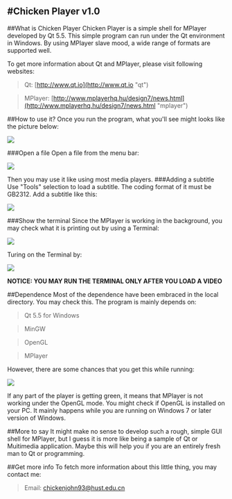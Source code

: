 #Chicken Player v1.0
-----------
##What is Chicken Player
Chicken Player is a simple shell for MPlayer developed by Qt 5.5. This simple program can run under the Qt environment in Windows. By using MPlayer slave mood, a wide range of formats are supported well. 

To get more information about Qt and MPlayer, please visit following websites:

>Qt: [http://www.qt.io](http://www.qt.io "qt")

>MPlayer: [http://www.mplayerhq.hu/design7/news.html](http://www.mplayerhq.hu/design7/news.html "mplayer")

##How to use it?
Once you run the program, what you'll see might looks like the picture below:

![](https://github.com/chickenjohn/chickenPlayer/blob/master/pics/index.png)

###Open a file
Open a file from the menu bar:

![](https://github.com/chickenjohn/chickenPlayer/blob/master/pics/openfile.PNG)

Then you may use it like using most media players.
###Adding a subtitle
Use "Tools" selection to load a subtitle. The coding format of it must be GB2312. Add a subtitle like this:

![](https://github.com/chickenjohn/chickenPlayer/blob/master/pics/sub.PNG)

###Show the terminal
Since the MPlayer is working in the background, you may check what it is printing out by using a Terminal:

![](https://github.com/chickenjohn/chickenPlayer/blob/master/pics/ter.PNG)

Turing on the Terminal by:

![](https://github.com/chickenjohn/chickenPlayer/blob/master/pics/ter_choose.PNG)

**NOTICE: YOU MAY RUN THE TERMINAL ONLY AFTER YOU LOAD A VIDEO**

##Dependence
Most of the dependence have been embraced in the local directory. You may check this. The program is mainly depends on:

>Qt 5.5 for Windows

>MinGW

>OpenGL

>MPlayer 

However, there are some chances that you get this while running:

![](https://github.com/chickenjohn/chickenPlayer/blob/master/pics/wrong.PNG)

If any part of the player is getting green, it means that MPlayer is not working under the OpenGL mode. You might check if OpenGL is installed on your PC. It mainly happens while you are running on Windows 7 or later version of Windows.

##More to say
It might make no sense to develop such a rough, simple GUI shell for MPlayer, but I guess it is more like being a sample of Qt or Muitimedia application. Maybe this will help you if you are an entirely fresh man to Qt or programming. 

##Get more info
To fetch more information about this little thing, you may contact me:

>Email: chickenjohn93@hust.edu.cn
